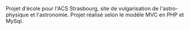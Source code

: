 Projet d'école pour l'ACS Strasbourg, site de vulgarisation de l'astro-physique et l'astronomie. 
Projet réalisé selon le modèle MVC en PHP et MySql. 
